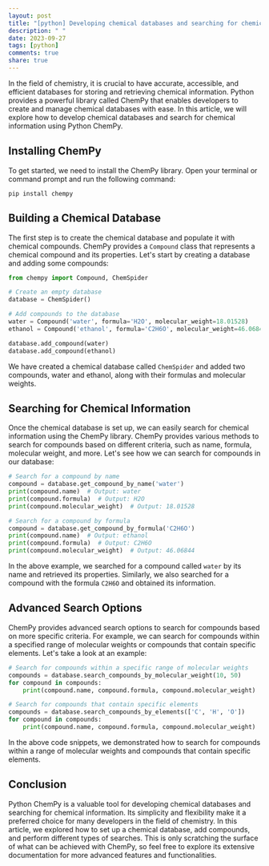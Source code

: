 ```yaml
---
layout: post
title: "[python] Developing chemical databases and searching for chemical information with Python ChemPy"
description: " "
date: 2023-09-27
tags: [python]
comments: true
share: true
---
```


In the field of chemistry, it is crucial to have accurate, accessible, and efficient databases for storing and retrieving chemical information. Python provides a powerful library called ChemPy that enables developers to create and manage chemical databases with ease. In this article, we will explore how to develop chemical databases and search for chemical information using Python ChemPy.

## Installing ChemPy

To get started, we need to install the ChemPy library. Open your terminal or command prompt and run the following command:

```shell
pip install chempy
```

## Building a Chemical Database

The first step is to create the chemical database and populate it with chemical compounds. ChemPy provides a `Compound` class that represents a chemical compound and its properties. Let's start by creating a database and adding some compounds:

```python
from chempy import Compound, ChemSpider

# Create an empty database
database = ChemSpider()

# Add compounds to the database
water = Compound('water', formula='H2O', molecular_weight=18.01528)
ethanol = Compound('ethanol', formula='C2H6O', molecular_weight=46.06844)

database.add_compound(water)
database.add_compound(ethanol)
```

We have created a chemical database called `ChemSpider` and added two compounds, water and ethanol, along with their formulas and molecular weights.

## Searching for Chemical Information

Once the chemical database is set up, we can easily search for chemical information using the ChemPy library. ChemPy provides various methods to search for compounds based on different criteria, such as name, formula, molecular weight, and more. Let's see how we can search for compounds in our database:

```python
# Search for a compound by name
compound = database.get_compound_by_name('water')
print(compound.name)  # Output: water
print(compound.formula)  # Output: H2O
print(compound.molecular_weight)  # Output: 18.01528

# Search for a compound by formula
compound = database.get_compound_by_formula('C2H6O')
print(compound.name)  # Output: ethanol
print(compound.formula)  # Output: C2H6O
print(compound.molecular_weight)  # Output: 46.06844
```

In the above example, we searched for a compound called `water` by its name and retrieved its properties. Similarly, we also searched for a compound with the formula `C2H6O` and obtained its information.

## Advanced Search Options

ChemPy provides advanced search options to search for compounds based on more specific criteria. For example, we can search for compounds within a specified range of molecular weights or compounds that contain specific elements. Let's take a look at an example:

```python
# Search for compounds within a specific range of molecular weights
compounds = database.search_compounds_by_molecular_weight(10, 50)
for compound in compounds:
    print(compound.name, compound.formula, compound.molecular_weight)

# Search for compounds that contain specific elements
compounds = database.search_compounds_by_elements(['C', 'H', 'O'])
for compound in compounds:
    print(compound.name, compound.formula, compound.molecular_weight)
```

In the above code snippets, we demonstrated how to search for compounds within a range of molecular weights and compounds that contain specific elements.

## Conclusion

Python ChemPy is a valuable tool for developing chemical databases and searching for chemical information. Its simplicity and flexibility make it a preferred choice for many developers in the field of chemistry. In this article, we explored how to set up a chemical database, add compounds, and perform different types of searches. This is only scratching the surface of what can be achieved with ChemPy, so feel free to explore its extensive documentation for more advanced features and functionalities.